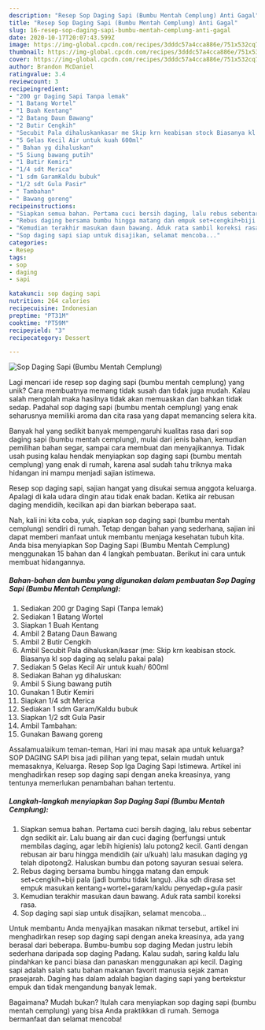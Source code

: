 ```yaml
---
description: "Resep Sop Daging Sapi (Bumbu Mentah Cemplung) Anti Gagal"
title: "Resep Sop Daging Sapi (Bumbu Mentah Cemplung) Anti Gagal"
slug: 16-resep-sop-daging-sapi-bumbu-mentah-cemplung-anti-gagal
date: 2020-10-17T20:07:43.599Z
image: https://img-global.cpcdn.com/recipes/3dddc57a4cca886e/751x532cq70/sop-daging-sapi-bumbu-mentah-cemplung-foto-resep-utama.jpg
thumbnail: https://img-global.cpcdn.com/recipes/3dddc57a4cca886e/751x532cq70/sop-daging-sapi-bumbu-mentah-cemplung-foto-resep-utama.jpg
cover: https://img-global.cpcdn.com/recipes/3dddc57a4cca886e/751x532cq70/sop-daging-sapi-bumbu-mentah-cemplung-foto-resep-utama.jpg
author: Brandon McDaniel
ratingvalue: 3.4
reviewcount: 3
recipeingredient:
- "200 gr Daging Sapi Tanpa lemak"
- "1 Batang Wortel"
- "1 Buah Kentang"
- "2 Batang Daun Bawang"
- "2 Butir Cengkih"
- "Secubit Pala dihaluskankasar me Skip krn keabisan stock Biasanya kl sop daging aq selalu pakai pala"
- "5 Gelas Kecil Air untuk kuah 600ml"
- " Bahan yg dihaluskan"
- "5 Siung bawang putih"
- "1 Butir Kemiri"
- "1/4 sdt Merica"
- "1 sdm GaramKaldu bubuk"
- "1/2 sdt Gula Pasir"
- " Tambahan"
- " Bawang goreng"
recipeinstructions:
- "Siapkan semua bahan. Pertama cuci bersih daging, lalu rebus sebentar dgn sedikit air. Lalu buang air dan cuci daging (berfungsi untuk membilas daging, agar lebih higienis) lalu potong2 kecil. Ganti dengan rebusan air baru hingga mendidih (air u/kuah) lalu masukan daging yg telah dipotong2. Haluskan bumbu dan potong sayuran sesuai selera."
- "Rebus daging bersama bumbu hingga matang dan empuk set+cengkih+biji pala (jadi bumbu tidak langu). Jika sdh dirasa set empuk masukan kentang+wortel+garam/kaldu penyedap+gula pasir"
- "Kemudian terakhir masukan daun bawang. Aduk rata sambil koreksi rasa."
- "Sop daging sapi siap untuk disajikan, selamat mencoba..."
categories:
- Resep
tags:
- sop
- daging
- sapi

katakunci: sop daging sapi 
nutrition: 264 calories
recipecuisine: Indonesian
preptime: "PT31M"
cooktime: "PT59M"
recipeyield: "3"
recipecategory: Dessert

---
```



![Sop Daging Sapi (Bumbu Mentah Cemplung)](https://img-global.cpcdn.com/recipes/3dddc57a4cca886e/751x532cq70/sop-daging-sapi-bumbu-mentah-cemplung-foto-resep-utama.jpg)

Lagi mencari ide resep sop daging sapi (bumbu mentah cemplung) yang unik? Cara membuatnya memang tidak susah dan tidak juga mudah. Kalau salah mengolah maka hasilnya tidak akan memuaskan dan bahkan tidak sedap. Padahal sop daging sapi (bumbu mentah cemplung) yang enak seharusnya memiliki aroma dan cita rasa yang dapat memancing selera kita.

Banyak hal yang sedikit banyak mempengaruhi kualitas rasa dari sop daging sapi (bumbu mentah cemplung), mulai dari jenis bahan, kemudian pemilihan bahan segar, sampai cara membuat dan menyajikannya. Tidak usah pusing kalau hendak menyiapkan sop daging sapi (bumbu mentah cemplung) yang enak di rumah, karena asal sudah tahu triknya maka hidangan ini mampu menjadi sajian istimewa.

Resep sop daging sapi, sajian hangat yang disukai semua anggota keluarga. Apalagi di kala udara dingin atau tidak enak badan. Ketika air rebusan daging mendidih, kecilkan api dan biarkan beberapa saat.


Nah, kali ini kita coba, yuk, siapkan sop daging sapi (bumbu mentah cemplung) sendiri di rumah. Tetap dengan bahan yang sederhana, sajian ini dapat memberi manfaat untuk membantu menjaga kesehatan tubuh kita. Anda bisa menyiapkan Sop Daging Sapi (Bumbu Mentah Cemplung) menggunakan 15 bahan dan 4 langkah pembuatan. Berikut ini cara untuk membuat hidangannya.

<!--inarticleads1-->

##### Bahan-bahan dan bumbu yang digunakan dalam pembuatan Sop Daging Sapi (Bumbu Mentah Cemplung):

1. Sediakan 200 gr Daging Sapi (Tanpa lemak)
1. Sediakan 1 Batang Wortel
1. Siapkan 1 Buah Kentang
1. Ambil 2 Batang Daun Bawang
1. Ambil 2 Butir Cengkih
1. Ambil Secubit Pala dihaluskan/kasar (me: Skip krn keabisan stock. Biasanya kl sop daging aq selalu pakai pala)
1. Sediakan 5 Gelas Kecil Air untuk kuah/ 600ml
1. Sediakan  Bahan yg dihaluskan:
1. Ambil 5 Siung bawang putih
1. Gunakan 1 Butir Kemiri
1. Siapkan 1/4 sdt Merica
1. Sediakan 1 sdm Garam/Kaldu bubuk
1. Siapkan 1/2 sdt Gula Pasir
1. Ambil  Tambahan:
1. Gunakan  Bawang goreng


Assalamualaikum teman-teman, Hari ini mau masak apa untuk keluarga? SOP DAGING SAPI bisa jadi pilihan yang tepat, selain mudah untuk memasaknya, Keluarga. Resep Sop Iga Daging Sapi Istimewa. Artikel ini menghadirkan resep sop daging sapi dengan aneka kreasinya, yang tentunya memerlukan penambahan bahan tertentu. 

<!--inarticleads2-->

##### Langkah-langkah menyiapkan Sop Daging Sapi (Bumbu Mentah Cemplung):

1. Siapkan semua bahan. Pertama cuci bersih daging, lalu rebus sebentar dgn sedikit air. Lalu buang air dan cuci daging (berfungsi untuk membilas daging, agar lebih higienis) lalu potong2 kecil. Ganti dengan rebusan air baru hingga mendidih (air u/kuah) lalu masukan daging yg telah dipotong2. Haluskan bumbu dan potong sayuran sesuai selera.
1. Rebus daging bersama bumbu hingga matang dan empuk set+cengkih+biji pala (jadi bumbu tidak langu). Jika sdh dirasa set empuk masukan kentang+wortel+garam/kaldu penyedap+gula pasir
1. Kemudian terakhir masukan daun bawang. Aduk rata sambil koreksi rasa.
1. Sop daging sapi siap untuk disajikan, selamat mencoba...


Untuk membantu Anda menyajikan masakan nikmat tersebut, artikel ini menghadirkan resep sop daging sapi dengan aneka kreasinya, ada yang berasal dari beberapa. Bumbu-bumbu sop daging Medan justru lebih sederhana daripada sop daging Padang. Kalau sudah, saring kaldu lalu pindahkan ke panci biasa dan panaskan menggunakan api kecil. Daging sapi adalah salah satu bahan makanan favorit manusia sejak zaman prasejarah. Daging has dalam adalah bagian daging sapi yang bertekstur empuk dan tidak mengandung banyak lemak. 

Bagaimana? Mudah bukan? Itulah cara menyiapkan sop daging sapi (bumbu mentah cemplung) yang bisa Anda praktikkan di rumah. Semoga bermanfaat dan selamat mencoba!
